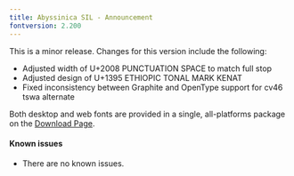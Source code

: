 ```yaml
---
title: Abyssinica SIL - Announcement
fontversion: 2.200
---
```


This is a minor release. Changes for this version include the following:

- Adjusted width of U+2008 PUNCTUATION SPACE to match full stop
- Adjusted design of U+1395 ETHIOPIC TONAL MARK KENAT
- Fixed inconsistency between Graphite and OpenType support for cv46 tswa alternate

Both desktop and web fonts are provided in a single, all-platforms package on the [Download Page](https://software.sil.org/abyssinica/download/).

#### Known issues

- There are no known issues.

